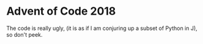 Advent of Code 2018
========================

The code is really ugly, (it is as if I am conjuring up a subset of Python in J),
so don't peek.